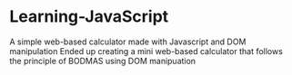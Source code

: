 # Learning-JavaScript
A simple web-based calculator made with Javascript and DOM manipulation
Ended up creating a mini web-based calculator that follows the principle of BODMAS using DOM manipuation<br>
